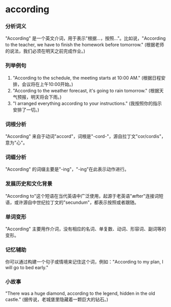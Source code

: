 # according

### 分析词义

  

"According" 是一个英文介词，用于表示"根据…，按照…"。比如说，"According to the teacher, we have to finish the homework before tomorrow." (根据老师的说法，我们必须在明天之前完成作业。)

  

### 列举例句

  

1.  "According to the schedule, the meeting starts at 10:00 AM." (根据日程安排，会议将在上午10:00开始。)
2.  "According to the weather forecast, it's going to rain tomorrow." (根据天气预报，明天将会下雨。)
3.  "I arranged everything according to your instructions." (我按照你的指示安排了一切。)

  

### 词根分析

  

"According" 来自于动词"accord"，词根是"-cord-"，源自拉丁文"cor/cordis"，意为"心"。

  

### 词缀分析

  

"According" 的词缀主要是"-ing"，"-ing"在此表示动作进行。

  

### 发展历史和文化背景

  

"According to"这个短语在当代英语中广泛使用，起源于老英语"æfter"连接词短语，或许源自中世纪拉丁文的"secundum"，都表示按照或者跟随。

  

### 单词变形

  

"According" 主要用作介词，没有相应的名词、单复数、动词、形容词、副词等的变形。

  

### 记忆辅助

  

你可以通过构建一个句子或情境来记住这个词，例如："According to my plan, I will go to bed early."

  

### 小故事

  

"There was a huge diamond, according to the legend, hidden in the old castle." (据传说，老城堡里隐藏着一颗巨大的钻石。)
